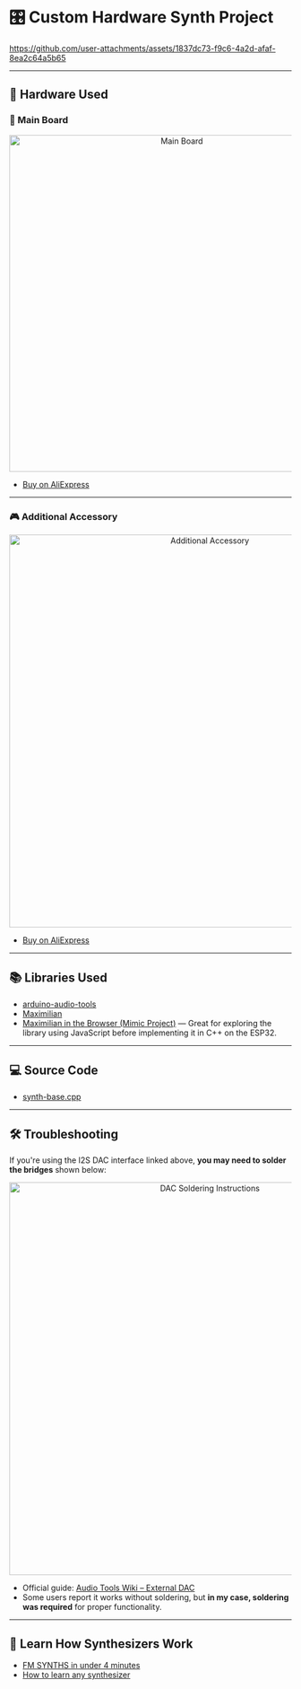 # 🎛️ Custom Hardware Synth Project
https://github.com/user-attachments/assets/1837dc73-f9c6-4a2d-afaf-8ea2c64a5b65

---

## 🧰 Hardware Used

### 🔌 Main Board

<p align="center">
  <img width="600" alt="Main Board" src="https://github.com/user-attachments/assets/46574a20-2fd0-4157-84c9-6804b67c569a" />
</p>

- [Buy on AliExpress](https://www.aliexpress.us/item/3256805917724211.html?spm=a2g0o.order_list.order_list_main.70.5da71802OAppXl&gatewayAdapt=glo2usa4itemAdapt)

---

### 🎮 Additional Accessory

<p align="center">
  <img width="700" alt="Additional Accessory" src="https://github.com/user-attachments/assets/5f6c12e1-a11c-4320-ad2e-45d3f28f87c3" />
</p>

- [Buy on AliExpress](https://www.aliexpress.us/item/3256805879357212.html?spm=a2g0o.order_list.order_list_main.145.5da71802OAppXl&gatewayAdapt=glo2usa4itemAdapt)

---

## 📚 Libraries Used

- [arduino-audio-tools](https://github.com/pschatzmann/arduino-audio-tools)  
- [Maximilian](https://github.com/pschatzmann/Maximilian)  
- [Maximilian in the Browser (Mimic Project)](https://mimicproject.com/course/making-music/overview) — Great for exploring the library using JavaScript before implementing it in C++ on the ESP32.

---

## 💻 Source Code

- [synth-base.cpp](https://github.com/wprudencio/esp32-synth/blob/main/synth-base.cpp)

---

## 🛠️ Troubleshooting

If you're using the I2S DAC interface linked above, **you may need to solder the bridges** shown below:

<p align="center">
  <img width="700" alt="DAC Soldering Instructions" src="https://github.com/user-attachments/assets/396e993a-9079-4a50-9718-5f5c59dd2507" />
</p>

- Official guide: [Audio Tools Wiki – External DAC](https://github.com/pschatzmann/arduino-audio-tools/wiki/External-DAC#hiletgo-pcm5102-i2s-iis-lossless-digital-audio-dac-decoder)  
- Some users report it works without soldering, but **in my case, soldering was required** for proper functionality.

---

## 🎹 Learn How Synthesizers Work

- [FM SYNTHS in under 4 minutes](https://www.youtube.com/watch?v=vvBl3YUBUyY)  
- [How to learn any synthesizer](https://www.youtube.com/watch?v=JfJ9Dbjz6cs)
